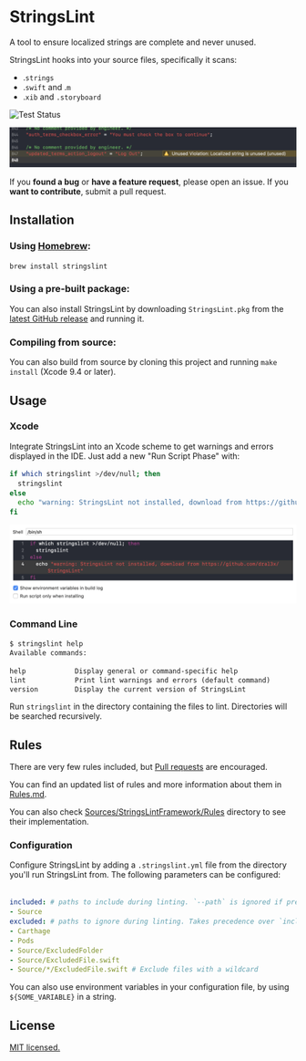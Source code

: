# StringsLint

A tool to ensure localized strings are complete and never unused.

StringsLint hooks into your source files, specifically it scans:

- .`strings`
- .`swift` and .`m`
- .`xib` and `.storyboard`

![Test Status](https://travis-ci.org/dral3x/StringsLint.svg?branch=master)

![](assets/results.png)

If you **found a bug** or **have a feature request**, please open an issue.
If you **want to contribute**, submit a pull request.


## Installation

### Using [Homebrew](http://brew.sh/):

```
brew install stringslint
```

### Using a pre-built package:

You can also install StringsLint by downloading `StringsLint.pkg` from the [latest GitHub release](https://github.com/dral3x/StringsLint/releases/latest) and running it.

### Compiling from source:

You can also build from source by cloning this project and running
`make install` (Xcode 9.4 or later).

## Usage

### Xcode

Integrate StringsLint into an Xcode scheme to get warnings and errors displayed
in the IDE. Just add a new "Run Script Phase" with:

```bash
if which stringslint >/dev/null; then
  stringslint
else
  echo "warning: StringsLint not installed, download from https://github.com/dral3x/StringsLint"
fi
```

![](assets/runscript.png)


### Command Line

```
$ stringslint help
Available commands:

help            Display general or command-specific help
lint            Print lint warnings and errors (default command)
version         Display the current version of StringsLint
```

Run `stringslint` in the directory containing the files to lint. 
Directories will be searched recursively.

## Rules

There are very few rules included, but [Pull requests](CONTRIBUTING.md) are encouraged.

You can find an updated list of rules and more information about them in [Rules.md](Rules.md).

You can also check [Sources/StringsLintFramework/Rules](Sources/StringsLintFramework/Rules) directory to see their implementation.

### Configuration

Configure StringsLint by adding a `.stringslint.yml` file from the directory you'll run StringsLint from. 
The following parameters can be configured:

```yaml

included: # paths to include during linting. `--path` is ignored if present.
- Source
excluded: # paths to ignore during linting. Takes precedence over `included`.
- Carthage
- Pods
- Source/ExcludedFolder
- Source/ExcludedFile.swift
- Source/*/ExcludedFile.swift # Exclude files with a wildcard
```

You can also use environment variables in your configuration file, by using `${SOME_VARIABLE}` in a string.

## License

[MIT licensed.](LICENSE)
